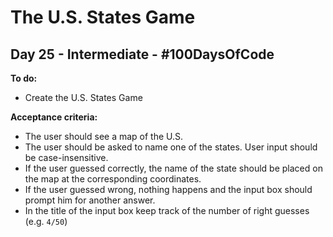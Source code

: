 # The U.S. States Game
## Day 25 - Intermediate - \#100DaysOfCode

**To do:**
* Create the U.S. States Game

**Acceptance criteria:**
* The user should see a map of the U.S.
* The user should be asked to name one of the states. User input should be case-insensitive.
* If the user guessed correctly, the name of the state should be placed on the map at the corresponding coordinates.
* If the user guessed wrong, nothing happens and the input box should prompt him for another answer.
* In the title of the input box keep track of the number of right guesses (e.g. `4/50`)
